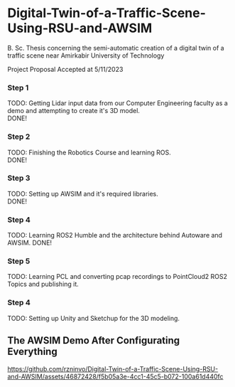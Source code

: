 # Digital-Twin-of-a-Traffic-Scene-Using-RSU-and-AWSIM
B. Sc. Thesis concerning the semi-automatic creation of a digital twin of a traffic scene near Amirkabir University of Technology

Project Proposal Accepted at 5/11/2023

### Step 1
TODO: Getting Lidar input data from our Computer Engineering faculty as a demo and attempting to create it's 3D model.   
DONE!

### Step 2
TODO: Finishing the Robotics Course and learning ROS.   
DONE!

### Step 3
TODO: Setting up AWSIM and it's required libraries.   
DONE!   

### Step 4
TODO: Learning ROS2 Humble and the architecture behind Autoware and AWSIM.
DONE!

### Step 5 
TODO: Learning PCL and converting pcap recordings to PointCloud2 ROS2 Topics and publishing it.

### Step 4
TODO: Setting up Unity and Sketchup for the 3D modeling.


## The AWSIM Demo After Configurating Everything
https://github.com/rzninvo/Digital-Twin-of-a-Traffic-Scene-Using-RSU-and-AWSIM/assets/46872428/f5b05a3e-4cc1-45c5-b072-100a61d440fc
